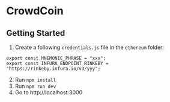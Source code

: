 # CrowdCoin

## Getting Started

1. Create a following `credentials.js` file in the `ethereum` folder:

```
export const MNEMONIC_PHRASE = "xxx";
export const INFURA_ENDPOINT_RINKEBY = "https://rinkeby.infura.io/v3/yyy";
```

2. Run `npm install`
3. Run `npm run dev`
4. Go to http://localhost:3000
